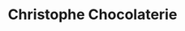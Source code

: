 ---
title: "Christophe Chocolaterie"
url: /la-chaux-de-fonds/christophe-chocolaterie/
shop: Schokolade
---